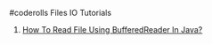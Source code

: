#coderolls Files IO Tutorials

1. [How To Read File Using BufferedReader In Java?](https://coderolls.com/read-file-using-bufferedreader/)